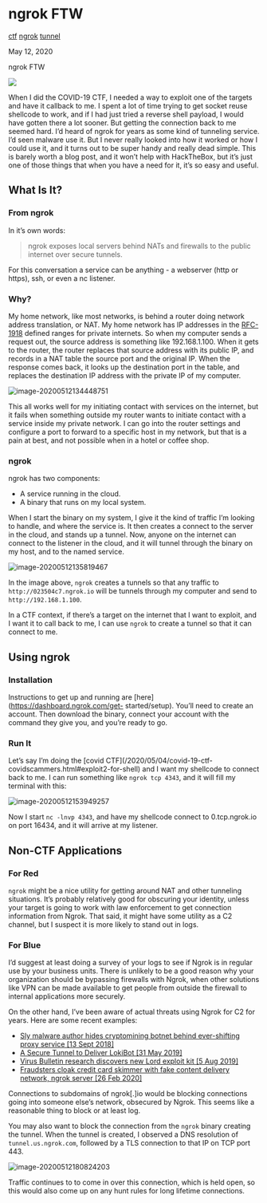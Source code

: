 # ngrok FTW

[ctf](/tags#ctf ) [ngrok](/tags#ngrok ) [tunnel](/tags#tunnel )  
  
May 12, 2020

ngrok FTW

![](https://0xdfimages.gitlab.io/img/ngrok-cover.png)

When I did the COVID-19 CTF, I needed a way to exploit one of the targets and
have it callback to me. I spent a lot of time trying to get socket reuse
shellcode to work, and if I had just tried a reverse shell payload, I would
have gotten there a lot sooner. But getting the connection back to me seemed
hard. I’d heard of ngrok for years as some kind of tunneling service. I’d seen
malware use it. But I never really looked into how it worked or how I could
use it, and it turns out to be super handy and really dead simple. This is
barely worth a blog post, and it won’t help with HackTheBox, but it’s just one
of those things that when you have a need for it, it’s so easy and useful.

## What Is It?

### From ngrok

In it’s own words:

> ngrok exposes local servers behind NATs and firewalls to the public internet
> over secure tunnels.

For this conversation a service can be anything - a webserver (http or https),
ssh, or even a nc listener.

### Why?

My home network, like most networks, is behind a router doing network address
translation, or NAT. My home network has IP addresses in the
[RFC-1918](https://tools.ietf.org/html/rfc1918) defined ranges for private
internets. So when my computer sends a request out, the source address is
something like 192.168.1.100. When it gets to the router, the router replaces
that source address with its public IP, and records in a NAT table the source
port and the original IP. When the response comes back, it looks up the
destination port in the table, and replaces the destination IP address with
the private IP of my computer.

![image-20200512134448751](https://0xdfimages.gitlab.io/img/image-20200512134448751.png)

This all works well for my initiating contact with services on the internet,
but it fails when something outside my router wants to initiate contact with a
service inside my private network. I can go into the router settings and
configure a port to forward to a specific host in my network, but that is a
pain at best, and not possible when in a hotel or coffee shop.

### ngrok

ngrok has two components:

  * A service running in the cloud.
  * A binary that runs on my local system.

When I start the binary on my system, I give it the kind of traffic I’m
looking to handle, and where the service is. It then creates a connect to the
server in the cloud, and stands up a tunnel. Now, anyone on the internet can
connect to the listener in the cloud, and it will tunnel through the binary on
my host, and to the named service.

![image-20200512135819467](https://0xdfimages.gitlab.io/img/image-20200512135819467.png)

In the image above, `ngrok` creates a tunnels so that any traffic to
`http://023504c7.ngrok.io` will be tunnels through my computer and send to
`http://192.168.1.100`.

In a CTF context, if there’s a target on the internet that I want to exploit,
and I want it to call back to me, I can use `ngrok` to create a tunnel so that
it can connect to me.

## Using ngrok

### Installation

Instructions to get up and running are [here](https://dashboard.ngrok.com/get-
started/setup). You’ll need to create an account. Then download the binary,
connect your account with the command they give you, and you’re ready to go.

### Run It

Let’s say I’m doing the [covid CTF](/2020/05/04/covid-19-ctf-
covidscammers.html#exploit2-for-shell) and I want my shellcode to connect back
to me. I can run something like `ngrok tcp 4343`, and it will fill my terminal
with this:

![image-20200512153949257](https://0xdfimages.gitlab.io/img/image-20200512153949257.png)

Now I start `nc -lnvp 4343`, and have my shellcode connect to 0.tcp.ngrok.io
on port 16434, and it will arrive at my listener.

## Non-CTF Applications

### For Red

`ngrok` might be a nice utility for getting around NAT and other tunneling
situations. It’s probably relatively good for obscuring your identity, unless
your target is going to work with law enforcement to get connection
information from Ngrok. That said, it might have some utility as a C2 channel,
but I suspect it is more likely to stand out in logs.

### For Blue

I’d suggest at least doing a survey of your logs to see if Ngrok is in regular
use by your business units. There is unlikely to be a good reason why your
organization should be bypassing firewalls with Ngrok, when other solutions
like VPN can be made available to get people from outside the firewall to
internal applications more securely.

On the other hand, I’ve been aware of actual threats using Ngrok for C2 for
years. Here are some recent examples:

  * [Sly malware author hides cryptomining botnet behind ever-shifting proxy service [13 Sept 2018]](https://www.zdnet.com/article/sly-malware-author-hides-cryptomining-botnet-behind-ever-shifting-proxy-service/)
  * [A Secure Tunnel to Deliver LokiBot [31 May 2019]](https://fortiguard.com/resources/threat-brief/2019/05/31/fortiguard-threat-intelligence-brief-may-31-2019)
  * [Virus Bulletin research discovers new Lord exploit kit [5 Aug 2019]](https://www.virusbulletin.com/blog/2019/08/virus-bulletin-researcher-discovers-new-lord-exploit-kit/)
  * [Fraudsters cloak credit card skimmer with fake content delivery network, ngrok server [26 Feb 2020]](https://blog.malwarebytes.com/threat-analysis/2020/02/fraudsters-cloak-credit-card-skimmer-with-fake-content-delivery-network-ngrok-server/)

Connections to subdomains of ngrok[.]io would be blocking connections going
into someone else’s network, obsecured by Ngrok. This seems like a reasonable
thing to block or at least log.

You may also want to block the connection from the `ngrok` binary creating the
tunnel. When the tunnel is created, I observed a DNS resolution of
`tunnel.us.ngrok.com`, followed by a TLS connection to that IP on TCP port
443.

![image-20200512180824203](https://0xdfimages.gitlab.io/img/image-20200512180824203.png)

Traffic continues to to come in over this connection, which is held open, so
this would also come up on any hunt rules for long lifetime connections.

[](/2020/05/12/ngrok-ftw.html)

